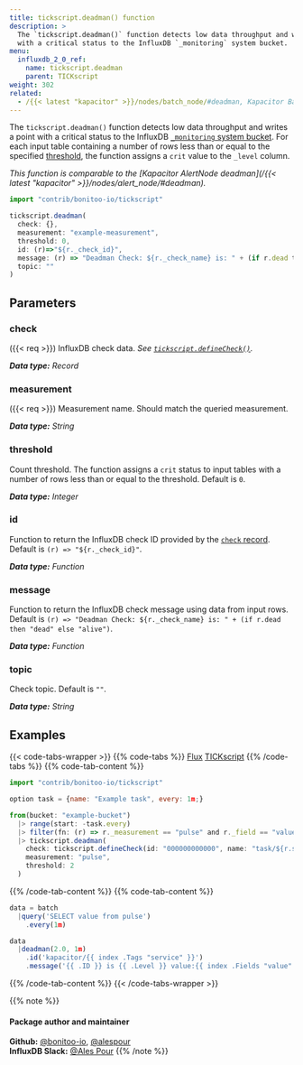 ```yaml
---
title: tickscript.deadman() function
description: >
  The `tickscript.deadman()` function detects low data throughput and writes a point
  with a critical status to the InfluxDB `_monitoring` system bucket.
menu:
  influxdb_2_0_ref:
    name: tickscript.deadman
    parent: TICKscript
weight: 302
related:
  - /{{< latest "kapacitor" >}}/nodes/batch_node/#deadman, Kapacitor BatchNode – Deadman
---
```


The `tickscript.deadman()` function detects low data throughput and writes a point
with a critical status to the InfluxDB [`_monitoring` system bucket](/influxdb/v2.0/reference/internals/system-buckets/).
For each input table containing a number of rows less than or equal to the specified
[threshold](#threshold), the function assigns a `crit` value to the `_level` column.

_This function is comparable to the [Kapacitor AlertNode deadman](/{{< latest "kapacitor" >}}/nodes/alert_node/#deadman)._

```js
import "contrib/bonitoo-io/tickscript"

tickscript.deadman(
  check: {},
  measurement: "example-measurement",
  threshold: 0,
  id: (r)=>"${r._check_id}",
  message: (r) => "Deadman Check: ${r._check_name} is: " + (if r.dead then "dead" else "alive"),
  topic: ""
)
```

## Parameters

### check
({{< req >}})
InfluxDB check data.
_See [`tickscript.defineCheck()`](/influxdb/v2.0/reference/flux/stdlib/contrib/tickscript/definecheck/)._

_**Data type:** Record_

### measurement
({{< req >}})
Measurement name.
Should match the queried measurement.

_**Data type:** String_

### threshold
Count threshold.
The function assigns a `crit` status to input tables with a number of rows less
than or equal to the threshold.
Default is `0`.

_**Data type:** Integer_

### id
Function to return the InfluxDB check ID provided by the [`check` record](#check).
Default is `(r) => "${r._check_id}"`.

_**Data type:** Function_

### message
Function to return the InfluxDB check message using data from input rows.
Default is `(r) => "Deadman Check: ${r._check_name} is: " + (if r.dead then "dead" else "alive")`.

_**Data type:** Function_

### topic
Check topic.
Default is `""`.

_**Data type:** String_

## Examples

{{< code-tabs-wrapper >}}
{{% code-tabs %}}
[Flux](#)
[TICKscript](#)
{{% /code-tabs %}}
{{% code-tab-content %}}
```javascript
import "contrib/bonitoo-io/tickscript"

option task = {name: "Example task", every: 1m;}

from(bucket: "example-bucket")
  |> range(start: -task.every)
  |> filter(fn: (r) => r._measurement == "pulse" and r._field == "value")
  |> tickscript.deadman(
    check: tickscript.defineCheck(id: "000000000000", name: "task/${r.service}"),
    measurement: "pulse",
    threshold: 2
  )
```
{{% /code-tab-content %}}
{{% code-tab-content %}}
```javascript
data = batch
  |query('SELECT value from pulse')
    .every(1m)

data
  |deadman(2.0, 1m)
    .id('kapacitor/{{ index .Tags "service" }}')
    .message('{{ .ID }} is {{ .Level }} value:{{ index .Fields "value" }}')
```
{{% /code-tab-content %}}
{{< /code-tabs-wrapper >}}

{{% note %}}
#### Package author and maintainer
**Github:** [@bonitoo-io](https://github.com/bonitoo-io), [@alespour](https://github.com/alespour)  
**InfluxDB Slack:** [@Ales Pour](https://influxdata.com/slack)
{{% /note %}}

